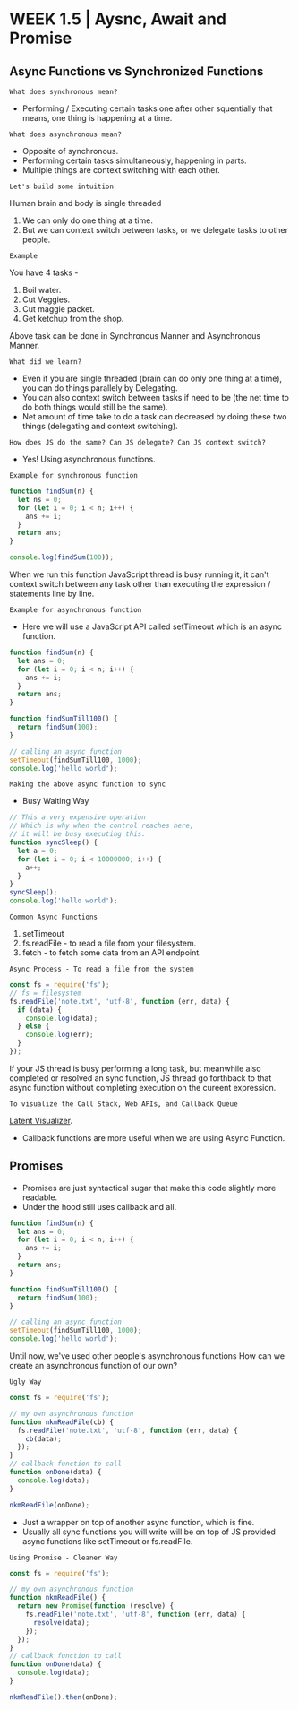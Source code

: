 # WEEK 1.5 | Aysnc, Await and Promise

## Async Functions vs Synchronized Functions

`What does synchronous mean?`

- Performing / Executing certain tasks one after other
  squentially that means, one thing is happening at a time.

`What does asynchronous mean?`

- Opposite of synchronous.
- Performing certain tasks simultaneously, happening in parts.
- Multiple things are context switching with each other.

`Let's build some intuition`

Human brain and body is single threaded

1. We can only do one thing at a time.
2. But we can context switch between tasks, or we delegate tasks to other people.

`Example`

You have 4 tasks -

1. Boil water.
2. Cut Veggies.
3. Cut maggie packet.
4. Get ketchup from the shop.

Above task can be done in Synchronous Manner and Asynchronous Manner.

`What did we learn?`

- Even if you are single threaded (brain can do only one thing at a time), you can do things
  parallely by Delegating.
- You can also context switch between tasks if need to be (the net time to do both things would still be the same).
- Net amount of time take to do a task can decreased by doing these two things (delegating and context switching).

`How does JS do the same? Can JS delegate? Can JS context switch?`

- Yes! Using asynchronous functions.

`Example for synchronous function`

```javascript
function findSum(n) {
  let ns = 0;
  for (let i = 0; i < n; i++) {
    ans += i;
  }
  return ans;
}

console.log(findSum(100));
```

When we run this function JavaScript thread is busy running it, it can't context switch between any task other than executing the expression / statements line by line.

`Example for asynchronous function`

- Here we will use a JavaScript API called setTimeout which is an async function.

```javascript
function findSum(n) {
  let ans = 0;
  for (let i = 0; i < n; i++) {
    ans += i;
  }
  return ans;
}

function findSumTill100() {
  return findSum(100);
}

// calling an async function
setTimeout(findSumTill100, 1000);
console.log('hello world');
```

`Making the above async function to sync`

- Busy Waiting Way

```javascript
// This a very expensive operation
// Which is why when the control reaches here,
// it will be busy executing this.
function syncSleep() {
  let a = 0;
  for (let i = 0; i < 10000000; i++) {
    a++;
  }
}
syncSleep();
console.log('hello world');
```

`Common Async Functions`

1. setTimeout
2. fs.readFile - to read a file from your filesystem.
3. fetch - to fetch some data from an API endpoint.

`Async Process - To read a file from the system`

```javascript
const fs = require('fs');
// fs = filesystem
fs.readFile('note.txt', 'utf-8', function (err, data) {
  if (data) {
    console.log(data);
  } else {
    console.log(err);
  }
});
```

If your JS thread is busy performing a long task, but meanwhile also completed or resolved an sync function, JS thread go forthback to that async function without completing execution on the cureent expression.

`To visualize the Call Stack, Web APIs, and Callback Queue`

[Latent Visualizer](http://latentflip.com/loupe/ 'Used for visualization on how Call Stack, web APIs and Callback Queue works').

- Callback functions are more useful when we are using Async Function.

## Promises

- Promises are just syntactical sugar that make this code slightly more readable.
- Under the hood still uses callback and all.

```javascript
function findSum(n) {
  let ans = 0;
  for (let i = 0; i < n; i++) {
    ans += i;
  }
  return ans;
}

function findSumTill100() {
  return findSum(100);
}

// calling an async function
setTimeout(findSumTill100, 1000);
console.log('hello world');
```

Until now, we've used other people's asynchronous functions
How can we create an asynchronous function of our own?

`Ugly Way`

```js
const fs = require('fs');

// my own asynchronous function
function nkmReadFile(cb) {
  fs.readFile('note.txt', 'utf-8', function (err, data) {
    cb(data);
  });
}
// callback function to call
function onDone(data) {
  console.log(data);
}

nkmReadFile(onDone);
```

- Just a wrapper on top of another async function, which is fine.
- Usually all sync functions you will write will be on top of
  JS provided async functions like setTimeout or fs.readFile.

`Using Promise - Cleaner Way`

```js
const fs = require('fs');

// my own asynchronous function
function nkmReadFile() {
  return new Promise(function (resolve) {
    fs.readFile('note.txt', 'utf-8', function (err, data) {
      resolve(data);
    });
  });
}
// callback function to call
function onDone(data) {
  console.log(data);
}

nkmReadFile().then(onDone);
```